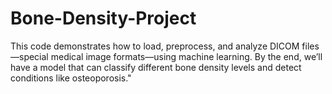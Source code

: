 # Bone-Density-Project
This code demonstrates how to load, preprocess, and analyze DICOM files—special medical image formats—using machine learning. By the end, we’ll have a model that can classify different bone density levels and detect conditions like osteoporosis."

